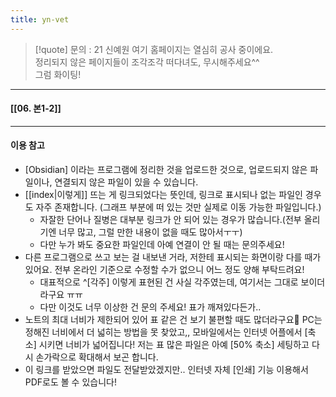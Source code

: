 ```yaml
---
title: yn-vet
---
```


>[!quote] 문의 : 21 신예원
> 여기 홈페이지는 열심히 공사 중이에요.<br>
> 정리되지 않은 페이지들이 조각조각 떠다녀도, 무시해주세요^^<br>
> 그럼 화이팅!

---

#### [[06. 본1-2]]

---

#### 이용 참고
- [Obsidian] 이라는 프로그램에 정리한 것을 업로드한 것으로, 업로드되지 않은 파일이나, 연결되지 않은 파일이 있을 수 있습니다.
- [[index|이렇게]] 뜨는 게 링크되었다는 뜻인데, 링크로 표시되나 없는 파일인 경우도 자주 존재합니다. (그래프 부분에 떠 있는 것만 실제로 이동 가능한 파일입니다.)
     - 자잘한 단어나 질병은 대부분 링크가 안 되어 있는 경우가 많습니다.(전부 올리기엔 너무 많고, 그럴 만한 내용이 없을 때도 많아서ㅜㅜ) 
     - 다만 누가 봐도 중요한 파일인데 아예 연결이 안 될 때는 문의주세요!
- 다른 프로그램으로 쓰고 보는 걸 내보낸 거라, 저한테 표시되는 화면이랑 다를 때가 있어요. 전부 온라인 기준으로 수정할 수가 없으니 어느 정도 양해 부탁드려요!
    - 대표적으로 ^[각주] 이렇게 표현된 건 사실 각주였는데, 여기서는 그대로 보이더라구요 ㅠㅠ
    - 다만 이것도 너무 이상한 건 문의 주세요! 표가 깨져있다든가..
- 노트의 최대 너비가 제한되어 있어 표 같은 건 보기 불편할 때도 많더라구요🥲 PC는 정해진 너비에서 더 넓히는 방법을 못 찾았고,, 모바일에서는 인터넷 어플에서 [축소] 시키면 너비가 넓어집니다! 저는 표 많은 파일은 아예 [50% 축소] 세팅하고 다시 손가락으로 확대해서 보곤 합니다.
- 이 링크를 받았으면 파일도 전달받았겠지만.. 인터넷 자체 [인쇄] 기능 이용해서 PDF로도 볼 수 있습니다!